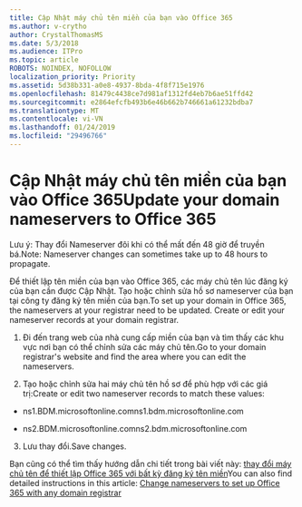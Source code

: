 ```yaml
---
title: Cập Nhật máy chủ tên miền của bạn vào Office 365
ms.author: v-crytho
author: CrystalThomasMS
ms.date: 5/3/2018
ms.audience: ITPro
ms.topic: article
ROBOTS: NOINDEX, NOFOLLOW
localization_priority: Priority
ms.assetid: 5d38b331-a0e8-4937-8bda-4f8f715e1976
ms.openlocfilehash: 81479c4438ce7d981af1312fd4eb7b6ae51ffd42
ms.sourcegitcommit: e2864efcfb493b6e46b662b746661a61232bdba7
ms.translationtype: MT
ms.contentlocale: vi-VN
ms.lasthandoff: 01/24/2019
ms.locfileid: "29496766"
---
```

# <a name="update-your-domain-nameservers-to-office-365"></a><span data-ttu-id="76497-102">Cập Nhật máy chủ tên miền của bạn vào Office 365</span><span class="sxs-lookup"><span data-stu-id="76497-102">Update your domain nameservers to Office 365</span></span>

<span data-ttu-id="76497-103">Lưu ý: Thay đổi Nameserver đôi khi có thể mất đến 48 giờ để truyền bá.</span><span class="sxs-lookup"><span data-stu-id="76497-103">Note: Nameserver changes can sometimes take up to 48 hours to propagate.</span></span>
  
<span data-ttu-id="76497-p101">Để thiết lập tên miền của bạn vào Office 365, các máy chủ tên lúc đăng ký của bạn cần được Cập Nhật. Tạo hoặc chỉnh sửa hồ sơ nameserver của bạn tại công ty đăng ký tên miền của bạn.</span><span class="sxs-lookup"><span data-stu-id="76497-p101">To set up your domain in Office 365, the nameservers at your registrar need to be updated. Create or edit your nameserver records at your domain registrar.</span></span>
  
1. <span data-ttu-id="76497-106">Đi đến trang web của nhà cung cấp miền của bạn và tìm thấy các khu vực nơi bạn có thể chỉnh sửa các máy chủ tên.</span><span class="sxs-lookup"><span data-stu-id="76497-106">Go to your domain registrar's website and find the area where you can edit the nameservers.</span></span>
    
2. <span data-ttu-id="76497-107">Tạo hoặc chỉnh sửa hai máy chủ tên hồ sơ để phù hợp với các giá trị:</span><span class="sxs-lookup"><span data-stu-id="76497-107">Create or edit two nameserver records to match these values:</span></span>
    
  - <span data-ttu-id="76497-108">ns1.BDM.microsoftonline.com</span><span class="sxs-lookup"><span data-stu-id="76497-108">ns1.bdm.microsoftonline.com</span></span>
    
  - <span data-ttu-id="76497-109">ns2.BDM.microsoftonline.com</span><span class="sxs-lookup"><span data-stu-id="76497-109">ns2.bdm.microsoftonline.com</span></span>
    
3. <span data-ttu-id="76497-110">Lưu thay đổi.</span><span class="sxs-lookup"><span data-stu-id="76497-110">Save changes.</span></span>
    
<span data-ttu-id="76497-111">Bạn cũng có thể tìm thấy hướng dẫn chi tiết trong bài viết này: [thay đổi máy chủ tên để thiết lập Office 365 với bất kỳ đăng ký tên miền](https://support.office.com/article/https://support.office.com/en-us/article/Change-nameservers-at-any-domain-registrar-to-set-up-Office-365-a8b487a9-2a45-4581-9dc4-5d28a47010a2.aspx)</span><span class="sxs-lookup"><span data-stu-id="76497-111">You can also find detailed instructions in this article: [Change nameservers to set up Office 365 with any domain registrar](https://support.office.com/article/https://support.office.com/en-us/article/Change-nameservers-at-any-domain-registrar-to-set-up-Office-365-a8b487a9-2a45-4581-9dc4-5d28a47010a2.aspx)</span></span>
  

